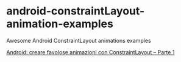 # android-constraintLayout-animation-examples
Awesome Android ConstraintLayout animations examples

[Android: creare favolose animazioni con ConstraintLayout – Parte 1](https://italiancoders.it/android-creare-favolose-animazioni-con-constraintlayout-parte-1/)
